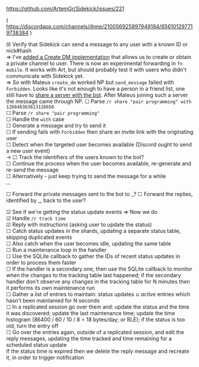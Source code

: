 https://github.com/ArtemGr/Sidekick/issues/221

( https://discordapp.com/channels/@me/210056925897949184/656101297719738384 )

☒ Verify that Sidekick can send a message to any user with a known ID or nick#hash  
  ⇒ I've [added a Create DM implementation](https://github.com/ArtemGr/discord-rs/commit/388db7b903d2ef1b765d0eb41013f75b25a12503) that allows us to create or obtain a private channel to user. There is now an experimental forwarding in `fn mobile`. It works with Art, but should probably test it with users who didn't communicate with Sidekick yet.  
  ⇒ So with Mateus `create_dm` worked NP but `send_message` failed with `Forbidden`. Looks like it's not enough to have a person in a friend list, one still have to [share a server with the bot](https://stackoverflow.com/questions/49358108/in-discord-js-can-i-send-directmessage-to-user-with-discordbot). After Mateus joining such a server the message came through NP.
☐ Parse `/r share "pair programming" with 126848363613126656`  
☐ Parse `/r share "pair programming"`  
☐ Handle the `with` case  
☐ Generate a message and try to send it  
☐ If sending fails with `Forbidden` then share an invite link with the originating user  
☐ Detect when the targeted user becomes available (Discord ought to send a new user event)  
→ ☐ Track the identifiers of the users known to the bot?  
☐ Continue the process when the user becomes available, re-generate and re-send the message  
☐ Alternatively - just keep trying to send the message for a while  
…  

☐ Forward the private messages sent to the bot to _?
☐ Forward the replies, identified by _, back to the user?

☑ See if we're getting the status update events ⇒ Now we do  
☑ Handle `/r track time`  
☑ Reply with instructions (asking user to update the status)  
☐ Catch status updates in the shards, updating a separate status table, skipping duplicated events  
☐ Also catch when the user becomes idle, updating the same table  
☐ Run a maintenance loop in the handler  
☐ Use the SQLite callback to gather the IDs of recent status updates in order to process them faster  
☐ If the handler is a secondary one, then use the SQLite callback to monitor when the changes to the tracking table last happened; if the secondary handler don't observe any changes in the tracking table for N minutes then it performs its own maintenance run  
☐ Gather a list of entries to maintain: status updates ∪ *active* entries which hasn't been maintanied for N seconds  
☐ In a replicated session go over them and: update the status and the time it was discovered; update the last maintenance time; update the time histogram (86400 / 60 / 10 / 8 = 18 bytes/day; or RLE); if the status is too old, turn the entry off  
☐ Go over the entries again, outside of a replicated session, and edit the reply messages, updating the time tracked and time remaining for a scheduled status update  
  If the status time is expired then we delete the reply message and recreate it, in order to trigger notification  
